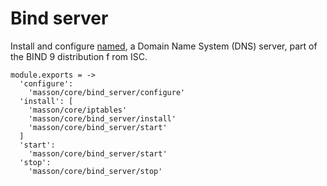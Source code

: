 
# Bind server

Install and configure [named](http://linux.die.net/man/8/named), a 
Domain Name System (DNS) server, part of the BIND 9 distribution f
rom ISC.

    module.exports = ->
      'configure':
        'masson/core/bind_server/configure'
      'install': [
        'masson/core/iptables'
        'masson/core/bind_server/install'
        'masson/core/bind_server/start'
      ]
      'start':
        'masson/core/bind_server/start'
      'stop':
        'masson/core/bind_server/stop'
